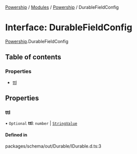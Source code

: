 [Powership](../README.md) / [Modules](../modules.md) / [Powership](../modules/Powership.md) / DurableFieldConfig

# Interface: DurableFieldConfig

[Powership](../modules/Powership.md).DurableFieldConfig

## Table of contents

### Properties

- [ttl](Powership.DurableFieldConfig.md#ttl)

## Properties

### ttl

• `Optional` **ttl**: `number` \| [`StringValue`](../modules/Powership.md#stringvalue)

#### Defined in

packages/schema/out/Durable/IDurable.d.ts:3
